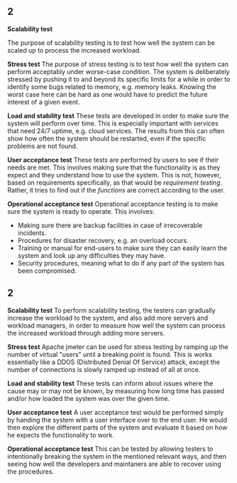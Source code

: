 ## 2
<!-- lf -->
**Scalability test**

<!-- Used to find out how the system will be able to scale out by checking the maximum load per server in order to identifying how many servers will be needed for a given load. -->

The purpose of scalability testing is to test how well the system can be scaled up to process the 
increased workload. 

**Stress test**
The purpose of stress testing is to test how well the system can perform acceptably under 
worse-case condition. The system is deliberately stressed by pushing it to and beyond its 
specific limits for a while in order to identify some bugs related to memory, e.g. memory leaks. Knowing the worst case here can be hard as one would have to predict the future interest of a given event.

**Load and stability test**
These tests are developed in order to make sure the system will perform over time. This is especially important with services that need 24/7 uptime, e.g. cloud services. The results from this can often show how often the system should be restarted, even if the specific problems are not found.


<!-- Stability entails how much uptime is needed throughout time, e.g. 24/7, may be needed with cloud services. Apache jmeter is used for load testing by ddosing ramping up until breaking point (same as stress?).


We must develop tests to make sure that the system will perform close to as well on day 1 as on day 250. These tests will find maintenance related issues before they arise in production. Even if the issues found during these tests cannot be solved, we can still figure out ways of working around them. For instance if we know that the system will perform worse after 125 days, without knowing the cause, we can instruct production to restart the system after a given time.  -->

**User acceptance test**
These tests are performed by users to see if their needs are met. This involves making sure that the functionality is as they expect and they understand how to use the system. This is not, however, based on requirements specifically, as that would be *requirement testing*. Rather, it tries to find out if the *functions* are correct according to the user.

**Operational acceptance test**
Operational acceptance testing is to make sure the system is ready to operate. This involves:
- Making sure there are backup facilities in case of irrecoverable incidents.
- Procedures for disaster recovery, e.g. an overload occurs.
- Training or manual for end-users to make sure they can easily learn the system and look up any difficulties they may have.
- Security procedures, meaning what to do if any part of the system has been compromised.

<!-- 
## scalability test:

Used to find out how the system will be able to scale out by checking the maximum load per server in order to identifying how many servers will be needed for a given load.

- identify how system can scale
- check load per server in order to calculate how many servers will be needed 

## stress test:
Used to identify the potential maximum load for cases like black friday. Can be tested using e.g. apache jmeter. Predicting the actual stress will be hard to determine since the actual interest is not fully known, especially with new event variants.

 - max load e.g. black friday
- knowing worst case is hard 


## load and stability test:
Stability entails how much uptime is needed throughout time, e.g. 24/7, may be needed with cloud services. Apache jmeter is used for load testing by ddosing ramping up until breaking point (same as stress?).

- 24/7 stable service e.g. cloud
- apache jmeter is used for load testing by ddosing 

## user acceptanc# 1
esting to see if needs are met
    - typical forms of acceptance testing
        - user
            - performed by end user
            - not based on requirements, as that would be requirement testing
        - operational 
            - ready to operate?
        - contract and regulation
            - test against standards using checklists
        - alpha and beta (or field)
            - alpha
                - developers' sites by internal staff before customer release
            - beta
                - field testing at customers' sites before full customer release
    - testing in agile
        - functional/acceptance/customer test terms used interchangeably
        - referring to user stories -->





<!-- rad -->
<!-- 
_Scalability test_

We must make sure that the system can scale with the number of users. This means that the system remains usable when for example 100 000 users use the system. Issues related to scaling is hard for a developer to find without defined tests. The consequence of failing scalability requirements may be in worst case that the system will not work when deployed at voting booths.

_Stress test_

In order to ensure that the system we develop can handle the load required at voting days, we must develop tests which can determine whether the system remains operational with multiple concurrent users. Without this test in place we risk the system failing under maximum load.

_Load and stability test_

We must develop tests to make sure that the system will perform close to as well on day 1 as on day 250. These tests will find maintenance related issues before they arise in production. Even if the issues found during these tests cannot be solved, we can still figure out ways of working around them. For instance if we know that the system will perform worse after 125 days, without knowing the cause, we can instruct production to restart the system after a given time. 

_User acceptance test_

It is vital that we make sure that regular users understand how to use the system. By performing user acceptance tests we can catch design issues before they are implemented in production on voting day.

_Operational acceptance test_

Usually the team operating the system is not the same people who have developed the system. We must therefore produce adequate documentation so that the production team knows what to do if something goes wrong, regular maintenance tasks, training manual, security procedures etc. 

 -->

## 2
**Scalability test**
To perform scalability testing, the testers can gradually increase the 
workload to the system, and also add more servers and workload managers, in order to 
measure how well the system can process the increased workload through adding more servers. 

**Stress test**
Apache jmeter can be used for stress testing by ramping up the number of virtual "users" until a breaking point is found. This is works essentially like a DDOS (Distributed Denial Of Service) attack, except the number of connections is slowly ramped up instead of all at once.

**Load and stability test**
These tests can inform about issues where the cause may or may not be known, by measuring how long time has passed and/or how loaded the system was over the given time. 


**User acceptance test**
A user acceptance test would be performed simply by handing the system with a user interface over to the end user. He would then explore the different parts of the system and evaluate it based on how he expects the functionality to work.

**Operational acceptance test**
This can be tested by allowing testers to intentionally breaking the system in the mentioned relevant ways, and then seeing how well the developers and maintaners are able to recover using the procedures.